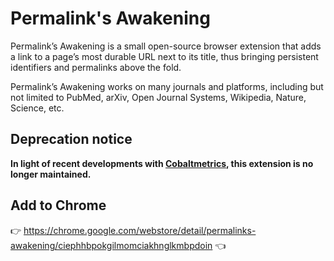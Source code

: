 # Permalink's Awakening

Permalink’s Awakening is a small open-source browser extension that adds a link to a page’s most durable URL next to its title, thus bringing persistent identifiers and permalinks above the fold.

Permalink’s Awakening works on many journals and platforms, including but not limited to PubMed, arXiv, Open Journal Systems, Wikipedia, Nature, Science, etc.

## Deprecation notice

**In light of recent developments with [Cobaltmetrics](https://cobaltmetrics.com/), this extension is no longer maintained.**

## Add to Chrome

👉 https://chrome.google.com/webstore/detail/permalinks-awakening/ciephhbpokgilmomciakhnglkmbpdoin 👈
